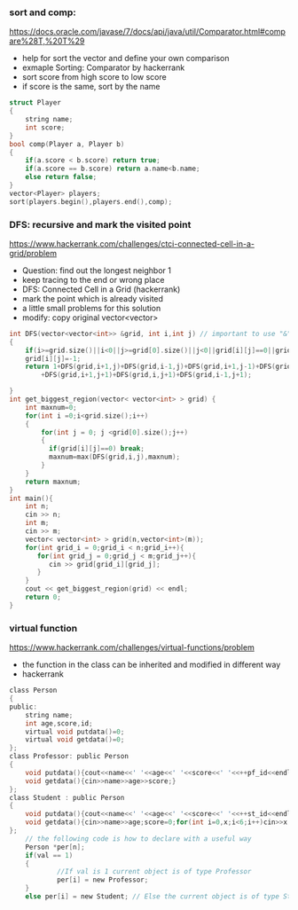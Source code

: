 ### sort and comp:  
https://docs.oracle.com/javase/7/docs/api/java/util/Comparator.html#compare%28T,%20T%29
- help for sort the vector and define your own comparison
- exmaple Sorting: Comparator by hackerrank
- sort score from high score to low score
- if score is the same, sort by the name  
```c
struct Player
{
    string name;
    int score;
}
bool comp(Player a, Player b)
{
    if(a.score < b.score) return true;
    if(a.score == b.score) return a.name<b.name;
    else return false;
}
vector<Player> players;
sort(players.begin(),players.end(),comp);
```

### DFS: recursive and mark the visited point
https://www.hackerrank.com/challenges/ctci-connected-cell-in-a-grid/problem
- Question: find out the longest neighbor 1 
- keep tracing to the end or wrong place
- DFS: Connected Cell in a Grid (hackerrank)
- mark the point which is already visited
- a little small problems for this solution 
- modify: copy original vector<vector<int>>
```C
int DFS(vector<vector<int>> &grid, int i,int j) // important to use "&" modify the real grid not the local grid 
{
    if(i>=grid.size()||i<0||j>=grid[0].size()||j<0||grid[i][j]==0||grid[i][j]==-1) return 0;
    grid[i][j]=-1;
    return 1+DFS(grid,i+1,j)+DFS(grid,i-1,j)+DFS(grid,i+1,j-1)+DFS(grid,i,j-1)+DFS(grid,i-1,j-1)
        +DFS(grid,i+1,j+1)+DFS(grid,i,j+1)+DFS(grid,i-1,j+1);

}
int get_biggest_region(vector< vector<int> > grid) {
    int maxnum=0;
    for(int i =0;i<grid.size();i++)
    {
        for(int j = 0; j <grid[0].size();j++)
        {
          if(grid[i][j]==0) break;
          maxnum=max(DFS(grid,i,j),maxnum);
        }
    }
    return maxnum;
}
int main(){
    int n;
    cin >> n;
    int m;
    cin >> m;
    vector< vector<int> > grid(n,vector<int>(m));
    for(int grid_i = 0;grid_i < n;grid_i++){
       for(int grid_j = 0;grid_j < m;grid_j++){
          cin >> grid[grid_i][grid_j];
       }
    }
    cout << get_biggest_region(grid) << endl;
    return 0;
}
```
### virtual function
https://www.hackerrank.com/challenges/virtual-functions/problem
+   the function in the class can be inherited and modified in different way
+   hackerrank
```C
class Person
{
public:
	string name;
	int age,score,id;
	virtual void putdata()=0;
	virtual void getdata()=0;
};
class Professor: public Person 
{
    void putdata(){cout<<name<<' '<<age<<' '<<score<<' '<<++pf_id<<endl;}
	void getdata(){cin>>name>>age>>score;}
};
class Student : public Person
{
    void putdata(){cout<<name<<' '<<age<<' '<<score<<' '<<++st_id<<endl;}
	void getdata(){cin>>name>>age;score=0;for(int i=0,x;i<6;i++)cin>>x,score+=x;}
};
    // the following code is how to declare with a useful way
    Person *per[n];
    if(val == 1)
    {
            //If val is 1 current object is of type Professor
            per[i] = new Professor;
    }
    else per[i] = new Student; // Else the current object is of type Student
        
 ```
    
    
